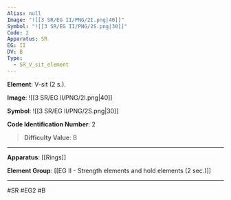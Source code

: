 ```yaml
---
Alias: null
Image: "![[3 SR/EG II/PNG/2I.png|40]]"
Symbol: "![[3 SR/EG II/PNG/2S.png|30]]"
Code: 2
Apparatus: SR
EG: II
DV: B
Type:
  - SR_V_sit_element
---
```

**Element**: V-sit (2 s.).

**Image**:
![[3 SR/EG II/PNG/2I.png|40]]

**Symbol**:
![[3 SR/EG II/PNG/2S.png|30]]

**Code Identification Number**: 2

>**Difficulty Value**: B

___
**Apparatus**: [[Rings]]

**Element Group**: [[EG II - Strength elements and hold elements (2 sec.)]]
___
#SR #EG2 #B
